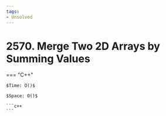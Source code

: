 ```yaml
---
tags:
- Unsolved
---
```



# 2570. Merge Two 2D Arrays by Summing Values

=== "C++"

    $Time: O()$

    $Space: O()$

    ```c++
    ```